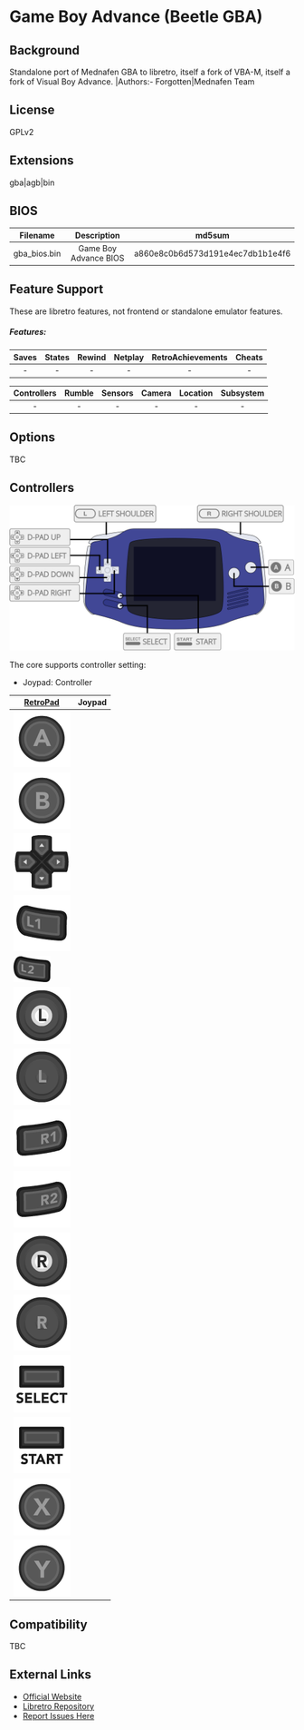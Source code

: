 # Game Boy Advance (Beetle GBA)

## Background

Standalone port of Mednafen GBA to libretro, itself a fork of VBA-M, itself a fork of Visual Boy Advance. |Authors:- Forgotten|Mednafen Team

## License

GPLv2

## Extensions

gba|agb|bin

## BIOS

|   Filename    |    Description     |              md5sum              |
|:-------------:|:------------------:|:--------------------------------:|
|gba_bios.bin   |Game Boy Advance BIOS|a860e8c0b6d573d191e4ec7db1b1e4f6 |

## Feature Support

These are libretro features, not frontend or standalone emulator features.

##### Features:

| Saves | States      | Rewind | Netplay | RetroAchievements | Cheats |
|:-----:|:-----------:|:------:|:-------:|:-----------------:|:------:|
|  -    |     -       |   -    |   -     |        -          |   -    |

| Controllers     | Rumble | Sensors | Camera | Location | Subsystem     |
|:---------------:|:------:|:-------:|:------:|:--------:|:-------------:|
|        -        |   -    |    -    |   -    |    -     |       -       |

## Options

TBC

## Controllers

![Game Boy Advance_joypad_diagram](images/Controllers/Game-Boy-Advance_joypad.png)

The core supports controller setting:

* Joypad: Controller

| [RetroPad](RetroPad)                                           | Joypad |
|----------------------------------------------------------------|--------|
| ![RetroPad_A](images/RetroPad/Retro_A_Round.png)               |        |
| ![RetroPad_B](images/RetroPad/Retro_B_Round.png)               |        |
| ![RetroPad_Dpad](images/RetroPad/Retro_Dpad.png)               |        |
| ![RetroPad_L1](images/RetroPad/Retro_L1.png)                   |        |
| ![RetroPad_L2](images/RetroPad/Retro_L2_Temp.png)              |        |
| ![RetroPad_L3](images/RetroPad/Retro_L3.png)                   |        |
| ![RetroPad_Left_Stick](images/RetroPad/Retro_Left_Stick.png)   |        |
| ![RetroPad_R1](images/RetroPad/Retro_R1.png)                   |        |
| ![RetroPad_R2](images/RetroPad/Retro_R2.png)                   |        |
| ![RetroPad_R3](images/RetroPad/Retro_R3.png)                   |        |
| ![RetroPad_Right_Stick](images/RetroPad/Retro_Right_Stick.png) |        |
| ![RetroPad_Select](images/RetroPad/Retro_Select.png)           |        |
| ![RetroPad_Start](images/RetroPad/Retro_Start.png)             |        |
| ![RetroPad_X](images/RetroPad/Retro_X_Round.png)               |        |
| ![RetroPad_Y](images/RetroPad/Retro_Y_Round.png)               |        |

## Compatibility

TBC

## External Links

* [Official Website](http://mednafen.sourceforge.net/)  
* [Libretro Repository](https://github.com/libretro/beetle-gba-libretro)
* [Report Issues Here](http://github.com/libretro/libretro-meta/issues)
